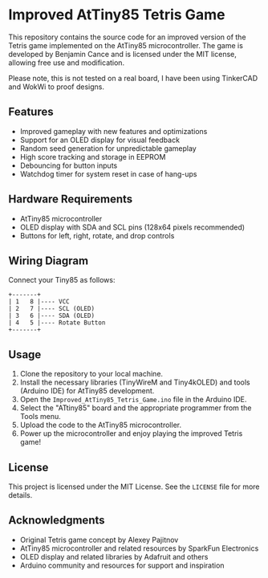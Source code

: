 # Improved AtTiny85 Tetris Game

This repository contains the source code for an improved version of the Tetris game implemented on the AtTiny85 microcontroller. The game is developed by Benjamin Cance and is licensed under the MIT license, allowing free use and modification.

Please note, this is not tested on a real board, I have been using TinkerCAD and WokWi to proof designs.

## Features

- Improved gameplay with new features and optimizations
- Support for an OLED display for visual feedback
- Random seed generation for unpredictable gameplay
- High score tracking and storage in EEPROM
- Debouncing for button inputs
- Watchdog timer for system reset in case of hang-ups

## Hardware Requirements

- AtTiny85 microcontroller
- OLED display with SDA and SCL pins (128x64 pixels recommended)
- Buttons for left, right, rotate, and drop controls

## Wiring Diagram

Connect your Tiny85 as follows:

```
+-------+
| 1   8 |---- VCC
| 2   7 |---- SCL (OLED)
| 3   6 |---- SDA (OLED)
| 4   5 |---- Rotate Button
+-------+
```

## Usage

1. Clone the repository to your local machine.
2. Install the necessary libraries (TinyWireM and Tiny4kOLED) and tools (Arduino IDE) for AtTiny85 development.
3. Open the `Improved_AtTiny85_Tetris_Game.ino` file in the Arduino IDE.
4. Select the "ATtiny85" board and the appropriate programmer from the Tools menu.
5. Upload the code to the AtTiny85 microcontroller.
6. Power up the microcontroller and enjoy playing the improved Tetris game!

## License

This project is licensed under the MIT License. See the `LICENSE` file for more details.

## Acknowledgments

- Original Tetris game concept by Alexey Pajitnov
- AtTiny85 microcontroller and related resources by SparkFun Electronics
- OLED display and related libraries by Adafruit and others
- Arduino community and resources for support and inspiration